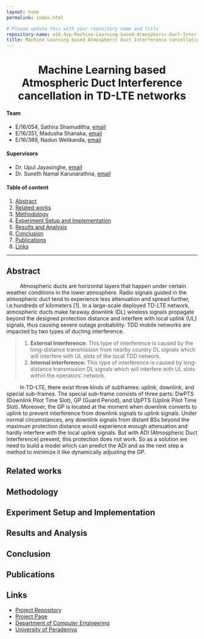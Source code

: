 ```yaml
---
layout: home
permalink: index.html

# Please update this with your repository name and title
repository-name: e16-4yp-Machine-Learning-based-Atmospheric-Duct-Interference-cancellation-in-TD-LTE-networkseYY-4yp-project-template
title: Machine Learning based Atmospheric Duct Interference cancellation in TD-LTE networks
---
```


[comment]: # "This is the standard layout for the project, but you can clean this and use your own template"

# <div align="center">Machine Learning based Atmospheric Duct Interference cancellation in TD-LTE networks</div>

#### Team

- E/16/054, Sathira Shamuditha, [email](mailto:e16054@eng.pdn.ac.lk)
- E/16/351, Madusha Shanaka, [email](mailto:e16351@eng.pdn.ac.lk)
- E/16/389, Nadun Welikanda, [email](mailto:e16389@eng.pdn.ac.lk)

#### Supervisors

- Dr. Upul Jayasinghe, [email](mailto:upuljm@eng.pdn.ac.lk)
- Dr. Suneth Namal Karunarathna, [email](mailto:namal@eng.pdn.ac.lk)

#### Table of content

1. [Abstract](#abstract)
2. [Related works](#related-works)
3. [Methodology](#methodology)
4. [Experiment Setup and Implementation](#experiment-setup-and-implementation)
5. [Results and Analysis](#results-and-analysis)
6. [Conclusion](#conclusion)
7. [Publications](#publications)
8. [Links](#links)

---

## Abstract

$\qquad$ Atmospheric ducts are horizontal layers that happen under certain weather conditions in the lower atmosphere. Radio signals guided in the atmospheric duct tend to experience less attenuation and spread further, i.e.hundreds of kilometers [1]. In a large-scale deployed TD-LTE network, atmospheric ducts make faraway downlink (DL) wireless signals propagate beyond the designed protection distance and interfere with local uplink (UL) signals, thus causing severe outage probability. TDD mobile networks are impacted by two types of ducting interference.  

> 1. **External Interference:** This type of interference is caused by the long-distance transmission from nearby country DL signals which will interfere with UL slots of the local TDD network.
> 2. **Internal interference:** This type of interference is caused by long-distance transmission DL signals which will interfere with UL slots within the operators’ network.  

$\qquad$ In TD-LTE, there exist three kinds of subframes: uplink, downlink, and special sub-frames. The special sub-frame consists of three parts: DwPTS (Downlink Pilot Time Slot), GP (Guard Period), and UpPTS (Uplink Pilot Time Slot). Moreover, the GP is located at the moment when downlink converts to uplink to prevent interference from downlink signals to uplink signals. Under normal circumstances, any downlink signals from distant BSs beyond the maximum protection distance would experience enough attenuation and hardly interfere with the local uplink signals. But with ADI (Atmospheric Duct Interference)  present, this protection does not work. So as a solution we need to build a model which can predict the ADI and as the next step a method to minimize it like dynamically adjusting the GP.  

## Related works

## Methodology

## Experiment Setup and Implementation

## Results and Analysis

## Conclusion

## Publications
[//]: # "Note: Uncomment each once you uploaded the files to the repository"

<!-- 1. [Semester 7 report](./) -->
<!-- 2. [Semester 7 slides](./) -->
<!-- 3. [Semester 8 report](./) -->
<!-- 4. [Semester 8 slides](./) -->
<!-- 5. Author 1, Author 2 and Author 3 "Research paper title" (2021). [PDF](./). -->


## Links

[//]: # ( NOTE: EDIT THIS LINKS WITH YOUR REPO DETAILS )

- [Project Repository](https://github.com/cepdnaclk/e16-4yp-Machine-Learning-based-Atmospheric-Duct-Interference-cancellation-in-TD-LTE-networks)
- [Project Page](https://cepdnaclk.github.io/e16-4yp-Machine-Learning-based-Atmospheric-Duct-Interference-cancellation-in-TD-LTE-networks/)
- [Department of Computer Engineering](http://www.ce.pdn.ac.lk/)
- [University of Peradeniya](https://eng.pdn.ac.lk/)
